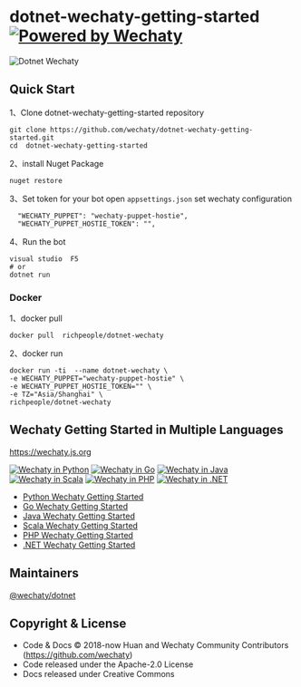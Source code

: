 # dotnet-wechaty-getting-started [![Powered by Wechaty](https://img.shields.io/badge/Powered%20By-Wechaty-brightgreen.svg)](https://github.com/wechaty/dotnet-wechaty)

![Dotnet Wechaty](https://raw.githubusercontent.com/wechaty/dotnet-wechaty/master/docs/images/dotnet-wechaty.png)

## Quick Start


1、Clone dotnet-wechaty-getting-started repository
```
git clone https://github.com/wechaty/dotnet-wechaty-getting-started.git
cd  dotnet-wechaty-getting-started
```

2、install Nuget Package
```
nuget restore 
```

3、Set token for your bot 
open `appsettings.json` set wechaty configuration 

```
  "WECHATY_PUPPET": "wechaty-puppet-hostie",
  "WECHATY_PUPPET_HOSTIE_TOKEN": "",
```


4、Run the  bot
```
visual studio  F5 
# or
dotnet run
```

### Docker 


1、docker pull
```
docker pull  richpeople/dotnet-wechaty
```

2、docker  run
```
docker run -ti  --name dotnet-wechaty \ 
-e WECHATY_PUPPET="wechaty-puppet-hostie" \
-e WECHATY_PUPPET_HOSTIE_TOKEN="" \
-e TZ="Asia/Shanghai" \
richpeople/dotnet-wechaty
```


##  Wechaty Getting Started in Multiple Languages

<https://wechaty.js.org>

[![Wechaty in Python](https://img.shields.io/badge/Wechaty-Python-blue)](https://github.com/wechaty/python-wechaty)
[![Wechaty in Go](https://img.shields.io/badge/Wechaty-Go-7de)](https://github.com/wechaty/go-wechaty)
[![Wechaty in Java](https://img.shields.io/badge/Wechaty-Java-f80)](https://github.com/wechaty/java-wechaty)
[![Wechaty in Scala](https://img.shields.io/badge/Wechaty-Scala-890)](https://github.com/wechaty/scala-wechaty)
[![Wechaty in PHP](https://img.shields.io/badge/Wechaty-PHP-99c)](https://github.com/wechaty/php-wechaty)
[![Wechaty in .NET](https://img.shields.io/badge/Wechaty-.NET-629)](https://github.com/wechaty/dotnet-wechaty)

- [Python Wechaty Getting Started](https://github.com/wechaty/python-wechaty-getting-started)
- [Go Wechaty Getting Started](https://github.com/wechaty/go-wechaty-getting-started)
- [Java Wechaty Getting Started](https://github.com/wechaty/java-wechaty-getting-started)
- [Scala Wechaty Getting Started](https://github.com/wechaty/scala-wechaty-getting-started)
- [PHP Wechaty Getting Started](https://github.com/wechaty/php-wechaty-getting-started)
- [.NET Wechaty Getting Started](https://github.com/wechaty/dotnet-wechaty-getting-started)



## Maintainers

[@wechaty/dotnet](https://github.com/orgs/wechaty/teams/dotnet/members)

## Copyright & License

- Code & Docs © 2018-now Huan and Wechaty Community Contributors (<https://github.com/wechaty>)
- Code released under the Apache-2.0 License
- Docs released under Creative Commons